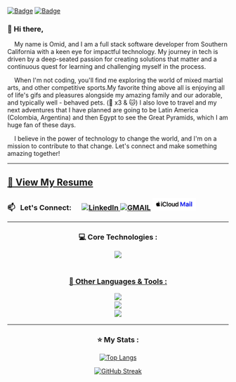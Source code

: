 [![Badge](https://img.shields.io/badge/label-message-color)]([Your-URL-here](https://github.com/omidzed))
[![Badge](https://img.shields.io/badge/My-Resume-color)]([Your-URL-here]([https://github.com/omidzed](https://github.com/omidzed/omidzed/blob/main/Omid-Resume.pdf)))


### 👋 Hi there, 

&nbsp;&nbsp;&nbsp;&nbsp;My name is Omid, and I am a full stack software developer from Southern California with a keen eye for impactful technology. My journey in tech is driven by a deep-seated passion for creating solutions that matter and a continuous quest for learning and challenging myself in the process.

&nbsp;&nbsp;&nbsp;&nbsp;When I'm not coding, you'll find me exploring the world of mixed martial arts, and other competitive sports.My favorite thing above all is enjoying all of life's gifs and pleasures alongside my amazing family and our adorable, and typically well - behaved pets. (🐶 x3 & 🐱)  I also love to travel and my next adventures that I have planned are going to be Latin America (Colombia, Argentina) and then Egypt to see the Great Pyramids, which I am huge fan of these days. 

&nbsp;&nbsp;&nbsp;&nbsp;I believe in the power of technology to change the world, and I'm on a mission to contribute to that change. Let's connect and make something amazing together!

---

<h2> <a href="https://github.com/omidzed/omidzed/blob/main/Omid-Resume.pdf">  📄  View My Resume</a> </h2>


###  📫   &nbsp; Let's Connect: &nbsp;&nbsp;&nbsp;&nbsp; <a href="https://www.linkedin.com/in/omidzasadi/">![LinkedIn](https://img.shields.io/badge/linkedin-%230077B5.svg?style=for-the-badge&logo=linkedin&logoColor=white) </a> <a href="mailto:omiddzedd@gmail.com">![GMAIL](https://img.shields.io/badge/Gmail-D14836?style=for-the-badge&logo=gmail&logoColor=white)</a> <a href="mailto:omidzedd@icloud.com"><img src="icloud-mail.png" width="100" height="28"></a>
 

---

<div align="center">
  
### 💻 Core Technologies :

<p align="center">
<a href="https://skillicons.dev">
<img src="https://skillicons.dev/icons?i=postgres,express,react,nodejs"/><br><br>

### 🔧 Other Languages & Tools :

<img src="https://skillicons.dev/icons?i=html,css,tailwind,js,ts&perline=50"/><br>
<img src="https://skillicons.dev/icons?i=nextjs,vite,figma,git,github,npm,postman&perline=50"/><br>
<img src="https://skillicons.dev/icons?i=vercel,firebase,aws,vscode,docker,jest,ps,pr,xd&perline=50"/>
</a>
   </div>

 

---

<div align="center">
  
<h3> ⭐ My Stats : </h3>

[![Top Langs](https://github-readme-stats.vercel.app/api/top-langs/?username=omidzed&layout=compact&theme=vision-friendly-dark)](https://github.com/omidzed/github-readme-stats)

[![GitHub Streak](https://streak-stats.demolab.com?user=omidzed&theme=chartreuse-dark&date_format=n%2Fj%5B%2FY%5D)](https://git.io/streak-stats)

</div>


<!--
## <a href="https://github.com/omidzed/omidzed/blob/main/Omid-Resume.pdf">  📄 View My Resume</a>
**omidzed/omidzed** is a ✨ _special_ ✨ repository because its `README.md` (this file) appears on your GitHub profile.
Here are some ideas to get you started:
- 🔭 I’m currently working on ...
- 🌱 I’m currently learning ...
- 👯 I’m looking to collaborate on ...
- 🤔 I’m looking for help with ...
- 💬 Ask me about ...
- 😄 Pronouns: ...
- ⚡ Fun fact: ...
 <img src="https://komarev.com/ghpvc/?username=omidzed&style=flat-square&color=blue" alt=""/>
-->

